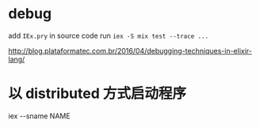 # debug

add `IEx.pry` in source code
run `iex -S mix test --trace ...`

http://blog.plataformatec.com.br/2016/04/debugging-techniques-in-elixir-lang/

# 以 distributed 方式启动程序

iex --sname NAME

